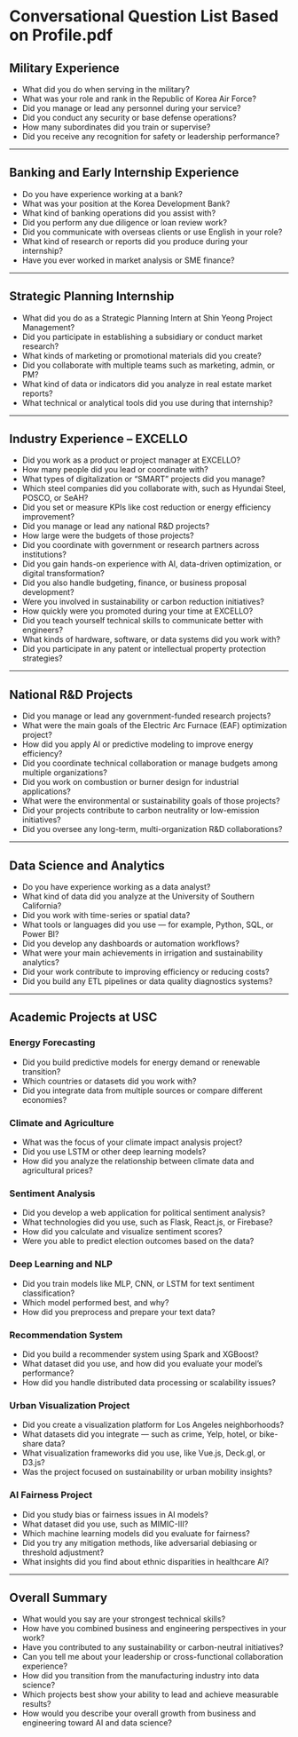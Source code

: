 # Conversational Question List Based on Profile.pdf

## Military Experience
- What did you do when serving in the military?  
- What was your role and rank in the Republic of Korea Air Force?  
- Did you manage or lead any personnel during your service?  
- Did you conduct any security or base defense operations?  
- How many subordinates did you train or supervise?  
- Did you receive any recognition for safety or leadership performance?

---

## Banking and Early Internship Experience
- Do you have experience working at a bank?  
- What was your position at the Korea Development Bank?  
- What kind of banking operations did you assist with?  
- Did you perform any due diligence or loan review work?  
- Did you communicate with overseas clients or use English in your role?  
- What kind of research or reports did you produce during your internship?  
- Have you ever worked in market analysis or SME finance?

---

## Strategic Planning Internship
- What did you do as a Strategic Planning Intern at Shin Yeong Project Management?  
- Did you participate in establishing a subsidiary or conduct market research?  
- What kinds of marketing or promotional materials did you create?  
- Did you collaborate with multiple teams such as marketing, admin, or PM?  
- What kind of data or indicators did you analyze in real estate market reports?  
- What technical or analytical tools did you use during that internship?

---

## Industry Experience – EXCELLO
- Did you work as a product or project manager at EXCELLO?  
- How many people did you lead or coordinate with?  
- What types of digitalization or “SMART” projects did you manage?  
- Which steel companies did you collaborate with, such as Hyundai Steel, POSCO, or SeAH?  
- Did you set or measure KPIs like cost reduction or energy efficiency improvement?  
- Did you manage or lead any national R&D projects?  
- How large were the budgets of those projects?  
- Did you coordinate with government or research partners across institutions?  
- Did you gain hands-on experience with AI, data-driven optimization, or digital transformation?  
- Did you also handle budgeting, finance, or business proposal development?  
- Were you involved in sustainability or carbon reduction initiatives?  
- How quickly were you promoted during your time at EXCELLO?  
- Did you teach yourself technical skills to communicate better with engineers?  
- What kinds of hardware, software, or data systems did you work with?  
- Did you participate in any patent or intellectual property protection strategies?

---

## National R&D Projects
- Did you manage or lead any government-funded research projects?  
- What were the main goals of the Electric Arc Furnace (EAF) optimization project?  
- How did you apply AI or predictive modeling to improve energy efficiency?  
- Did you coordinate technical collaboration or manage budgets among multiple organizations?  
- Did you work on combustion or burner design for industrial applications?  
- What were the environmental or sustainability goals of those projects?  
- Did your projects contribute to carbon neutrality or low-emission initiatives?  
- Did you oversee any long-term, multi-organization R&D collaborations?

---

## Data Science and Analytics
- Do you have experience working as a data analyst?  
- What kind of data did you analyze at the University of Southern California?  
- Did you work with time-series or spatial data?  
- What tools or languages did you use — for example, Python, SQL, or Power BI?  
- Did you develop any dashboards or automation workflows?  
- What were your main achievements in irrigation and sustainability analytics?  
- Did your work contribute to improving efficiency or reducing costs?  
- Did you build any ETL pipelines or data quality diagnostics systems?

---

## Academic Projects at USC

### Energy Forecasting
- Did you build predictive models for energy demand or renewable transition?  
- Which countries or datasets did you work with?  
- Did you integrate data from multiple sources or compare different economies?

### Climate and Agriculture
- What was the focus of your climate impact analysis project?  
- Did you use LSTM or other deep learning models?  
- How did you analyze the relationship between climate data and agricultural prices?

### Sentiment Analysis
- Did you develop a web application for political sentiment analysis?  
- What technologies did you use, such as Flask, React.js, or Firebase?  
- How did you calculate and visualize sentiment scores?  
- Were you able to predict election outcomes based on the data?

### Deep Learning and NLP
- Did you train models like MLP, CNN, or LSTM for text sentiment classification?  
- Which model performed best, and why?  
- How did you preprocess and prepare your text data?

### Recommendation System
- Did you build a recommender system using Spark and XGBoost?  
- What dataset did you use, and how did you evaluate your model’s performance?  
- How did you handle distributed data processing or scalability issues?

### Urban Visualization Project
- Did you create a visualization platform for Los Angeles neighborhoods?  
- What datasets did you integrate — such as crime, Yelp, hotel, or bike-share data?  
- What visualization frameworks did you use, like Vue.js, Deck.gl, or D3.js?  
- Was the project focused on sustainability or urban mobility insights?

### AI Fairness Project
- Did you study bias or fairness issues in AI models?  
- What dataset did you use, such as MIMIC-III?  
- Which machine learning models did you evaluate for fairness?  
- Did you try any mitigation methods, like adversarial debiasing or threshold adjustment?  
- What insights did you find about ethnic disparities in healthcare AI?

---

## Overall Summary
- What would you say are your strongest technical skills?  
- How have you combined business and engineering perspectives in your work?  
- Have you contributed to any sustainability or carbon-neutral initiatives?  
- Can you tell me about your leadership or cross-functional collaboration experience?  
- How did you transition from the manufacturing industry into data science?  
- Which projects best show your ability to lead and achieve measurable results?  
- How would you describe your overall growth from business and engineering toward AI and data science?
